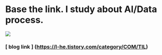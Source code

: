 # Base the link. I study about AI/Data process.
<a href="https://dacon.io/"><img src="https://img.shields.io/badge/Dacon-1769AA?style=flat-square&logo=D&logoColor=white"/></a>

### [ blog link ] (https://l-he.tistory.com/category/COM/TIL)

